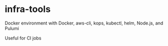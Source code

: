 # infra-tools
Docker environment with Docker, aws-cli, kops, kubectl, helm, Node.js, and Pulumi

Useful for CI jobs
